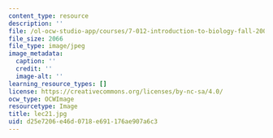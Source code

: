 ```yaml
---
content_type: resource
description: ''
file: /ol-ocw-studio-app/courses/7-012-introduction-to-biology-fall-2004/d25e7206e46d0718e691176ae907a6c3_lec21.jpg
file_size: 2066
file_type: image/jpeg
image_metadata:
  caption: ''
  credit: ''
  image-alt: ''
learning_resource_types: []
license: https://creativecommons.org/licenses/by-nc-sa/4.0/
ocw_type: OCWImage
resourcetype: Image
title: lec21.jpg
uid: d25e7206-e46d-0718-e691-176ae907a6c3
---
```

